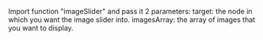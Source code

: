 Import function "imageSlider" and pass it 2 parameters:
    target: the node in which you want the image slider into.
    imagesArray: the array of images that you want to display.